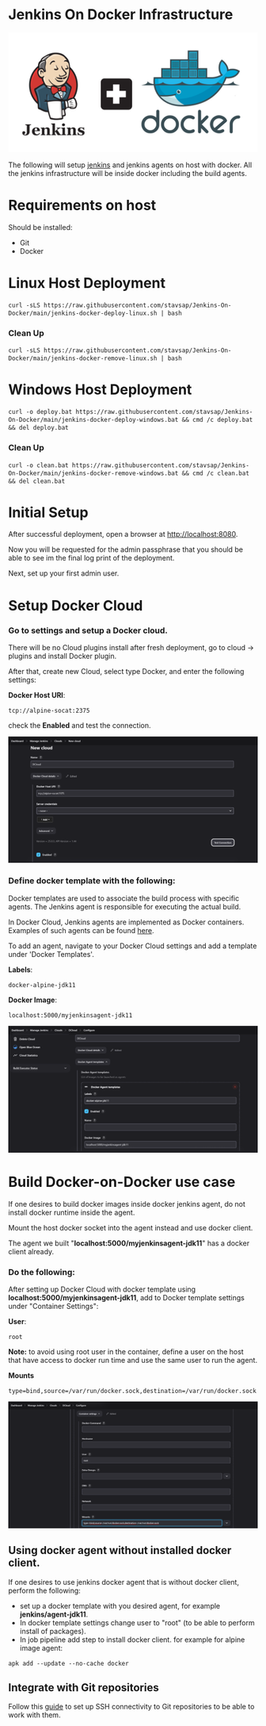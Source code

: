 # Jenkins On Docker Infrastructure

![pic](.meta/jenkins-docker.png)

The following will setup [jenkins](https://www.jenkins.io/) and jenkins agents on host with docker. All the jenkins infrastructure will be inside docker including the build agents.

# Requirements on host

Should be installed:

- Git
- Docker

# Linux Host Deployment

``` shell
curl -sLS https://raw.githubusercontent.com/stavsap/Jenkins-On-Docker/main/jenkins-docker-deploy-linux.sh | bash
```

### Clean Up

``` shell
curl -sLS https://raw.githubusercontent.com/stavsap/Jenkins-On-Docker/main/jenkins-docker-remove-linux.sh | bash
```

# Windows Host Deployment

``` shell
curl -o deploy.bat https://raw.githubusercontent.com/stavsap/Jenkins-On-Docker/main/jenkins-docker-deploy-windows.bat && cmd /c deploy.bat && del deploy.bat
```

### Clean Up

``` shell
curl -o clean.bat https://raw.githubusercontent.com/stavsap/Jenkins-On-Docker/main/jenkins-docker-remove-windows.bat && cmd /c clean.bat && del clean.bat
```

# Initial Setup

After successful deployment, open a browser at [http://localhost:8080](http://localhost:8080).

Now you will be requested for the admin passphrase that you should be able to see im the final log print of the deployment.

Next, set up your first admin user.

# Setup Docker Cloud

### Go to settings and setup a Docker cloud.

There will be no Cloud plugins install after fresh deployment, go to cloud -> plugins and install Docker plugin.

After that, create new Cloud, select type Docker, and enter the following settings:

**Docker Host URI**:

``` shell
tcp://alpine-socat:2375
```

check the **Enabled** and test the connection.

![pic](.meta/cloud-setup.png)

### Define docker template with the following:

Docker templates are used to associate the build process with specific agents. The Jenkins agent is responsible for executing the actual build.

In Docker Cloud, Jenkins agents are implemented as Docker containers. Examples of such agents can be found [here](/agent).

To add an agent, navigate to your Docker Cloud settings and add a template under 'Docker Templates'.

**Labels**:

``` shell
docker-alpine-jdk11
```

**Docker Image**:

``` shell
localhost:5000/myjenkinsagent-jdk11
```

![pic](.meta/docker-template-setup.png)

# Build Docker-on-Docker use case

If one desires to build docker images inside docker jenkins agent, do not install docker runtime inside the agent.

Mount the host docker socket into the agent instead and use docker client.

The agent we built "**localhost:5000/myjenkinsagent-jdk11**" has a docker client already.

### Do the following:

After setting up Docker Cloud with docker template using **localhost:5000/myjenkinsagent-jdk11**, add to Docker template settings under "Container Settings":

**User**:

``` shell
root
```
**Note:** to avoid using root user in the container, define a user on the host that have access to docker run time and use the same user to run the agent.

**Mounts**

``` shell
type=bind,source=/var/run/docker.sock,destination=/var/run/docker.sock
```
![pic](.meta/docker-container-setup.png)

## Using docker agent without installed docker client.

If one desires to use jenkins docker agent that is without docker client, perform the following:

- set up a docker template with you desired agent, for example **jenkins/agent-jdk11**.
- In docker template settings change user to "root" (to be able to perform install of packages).
- In job pipeline add step to install docker client. for example for alpine image agent:

``` shell
apk add --update --no-cache docker
```

## Integrate with Git repositories

Follow this [guide](https://dev.to/behainguyen/cicd-06-jenkins-accessing-private-github-repos-using-ssh-keys-313b) to set up SSH connectivity to Git repositories to be able to work with them.

